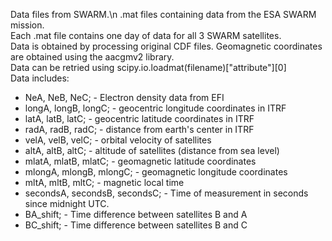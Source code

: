 Data files from SWARM.\n
.mat files containing data from the ESA SWARM mission.\
Each .mat file contains one day of data for all 3 SWARM satellites.\
Data is obtained by processing original CDF files. Geomagnetic coordinates are obtained using the aacgmv2 library.\
Data can be retried using scipy.io.loadmat(filename)["attribute"][0]\
Data includes:
* NeA, NeB, NeC; - Electron density data from EFI
* longA, longB, longC; - geocentric longitude coordinates in ITRF
* latA, latB, latC; - geocentric latitude coordinates in ITRF
* radA, radB, radC; - distance from earth's center in ITRF
* velA, velB, velC; - orbital velocity of satellites
* altA, altB, altC; - altitude of satellites (distance from sea level)
* mlatA, mlatB, mlatC; - geomagnetic latitude coordinates
* mlongA, mlongB, mlongC; - geomagnetic longitude coordinates
* mltA, mltB, mltC; - magnetic local time
* secondsA, secondsB, secondsC; - Time of measurement in seconds since midnight UTC.
* BA_shift; - Time difference between satellites B and A
* BC_shift; - Time difference between satellites B and C
